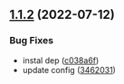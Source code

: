 ## [1.1.2](https://github.com/devdanco/test-github-actions/compare/v1.1.1...v1.1.2) (2022-07-12)


### Bug Fixes

* instal dep ([c038a6f](https://github.com/devdanco/test-github-actions/commit/c038a6f8e8c8ea1a75026771368c9ab1a27d7824))
* update config ([3462031](https://github.com/devdanco/test-github-actions/commit/3462031304510a372ba7d3090ea187156814a589))
